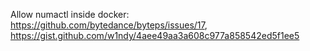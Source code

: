 Allow numactl inside docker: https://github.com/bytedance/byteps/issues/17, https://gist.github.com/w1ndy/4aee49aa3a608c977a858542ed5f1ee5
  
